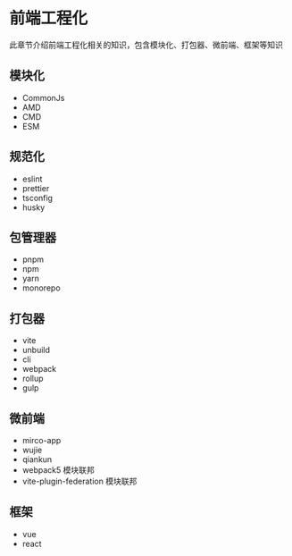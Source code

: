 # 前端工程化


此章节介绍前端工程化相关的知识，包含模块化、打包器、微前端、框架等知识


## 模块化

- CommonJs
- AMD
- CMD
- ESM


## 规范化

- eslint
- prettier
- tsconfig
- husky


## 包管理器

- pnpm
- npm
- yarn
- monorepo


## 打包器

- vite
- unbuild
- cli
- webpack
- rollup
- gulp


## 微前端

- mirco-app
- wujie
- qiankun
- webpack5 模块联邦
- vite-plugin-federation 模块联邦


## 框架

- vue
- react
